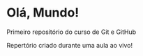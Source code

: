 # Olá, Mundo!
 Primeiro repositório do curso de Git e GitHub

 Repertório criado durante uma aula ao vivo!
